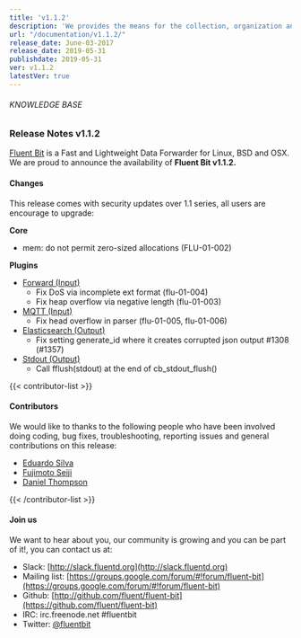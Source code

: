 ```yaml
---
title: 'v1.1.2'
description: 'We provides the means for the collection, organization and computerized retrieval of knowledgeand Lightweight Data Forwarder for Linux, BSD and OSX. We are proud to announce the availability of Fluent Bit v1.1.2.'
url: "/documentation/v1.1.2/"
release_date: June-03-2017
release_date: 2019-05-31
publishdate: 2019-05-31
ver: v1.1.2
latestVer: true
---
```


###### KNOWLEDGE BASE

### Release Notes v1.1.2

[Fluent Bit](https://fluentbit.io/) is a Fast and Lightweight Data Forwarder for Linux, BSD and OSX. We are proud to announce the availability of **Fluent Bit v1.1.2.**

#### Changes

This release comes with security updates over 1.1 series, all users are encourage to upgrade:


**Core**

* mem: do not permit zero-sized allocations (FLU-01-002)

**Plugins**

* [Forward (Input)](https://docs.fluentbit.io/manual/input/forward/)
  * Fix DoS via incomplete ext format (flu-01-004)
  * Fix heap overflow via negative length (flu-01-003)
* [MQTT (Input)](https://docs.fluentbit.io/manual/input/mqtt/)
  * Fix head overflow in parser (flu-01-005, flu-01-006)
* [Elasticsearch (Output)](https://docs.fluentbit.io/manual/output/es/)
  * Fix setting generate_id where it creates corrupted json output #1308 (#1357)
* [Stdout (Output)](https://docs.fluentbit.io/manual/output/stdout/)
  * Call fflush(stdout) at the end of cb_stdout_flush()



{{< contributor-list >}}

#### Contributors

We would like to thanks to the following people who have been involved doing coding, bug fixes, troubleshooting, reporting issues and general contributions on this release:

* [Eduardo Silva](https://github.com/edsiper)
* [Fujimoto Seiji](https://github.com/fujimotos)
* [Daniel Thompson](https://github.com/JungleGenius)

{{< /contributor-list >}}

#### Join us

We want to hear about you, our community is growing and you can be part of it!, you can contact us at:

* Slack: [http://slack.fluentd.org](http://slack.fluentd.org)
* Mailing list: [https://groups.google.com/forum/#!forum/fluent-bit](https://groups.google.com/forum/#!forum/fluent-bit)
* Github: [http://github.com/fluent/fluent-bit](https://github.com/fluent/fluent-bit)
* IRC: irc.freenode.net #fluentbit
* Twitter: [@fluentbit](https://twitter.com/fluentbit)